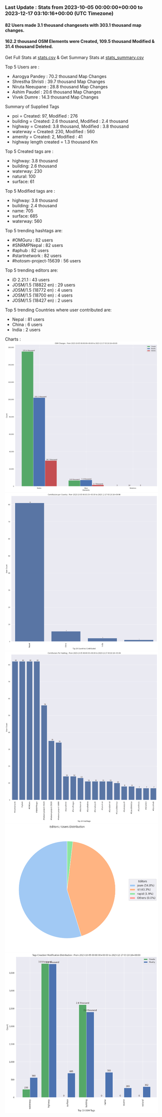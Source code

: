 ### Last Update : Stats from 2023-10-05 00:00:00+00:00 to 2023-12-17 03:10:16+00:00 (UTC Timezone)

#### 82 Users made 3.1 thousand changesets with 303.1 thousand map changes.
#### 162.2 thousand OSM Elements were Created, 109.5 thousand Modified & 31.4 thousand Deleted.
Get Full Stats at [stats.csv](/stats/SNRMPNepal/Every2days/stats.csv)
 & Get Summary Stats at [stats_summary.csv](/stats/SNRMPNepal/Every2days/stats_summary.csv)

Top 5 Users are : 
- Aarogya Pandey : 70.2 thousand Map Changes
- Shrestha Shristi : 39.7 thousand Map Changes
- Niruta Neeupane : 28.8 thousand Map Changes
- Ashim Paudel : 20.6 thousand Map Changes
- Vivek Dumre : 14.3 thousand Map Changes

Summary of Supplied Tags
- poi = Created: 97, Modified : 276
- building = Created: 2.6 thousand, Modified : 2.4 thousand
- highway = Created: 3.8 thousand, Modified : 3.8 thousand
- waterway = Created: 230, Modified : 560
- amenity = Created: 2, Modified : 41
- highway length created = 1.3 thousand Km


Top 5 Created tags are :
- highway: 3.8 thousand
- building: 2.6 thousand
- waterway: 230
- natural: 100
- surface: 61


Top 5 Modified tags are :
- highway: 3.8 thousand
- building: 2.4 thousand
- name: 705
- surface: 685
- waterway: 560


Top 5 trending hashtags are:
- #OMGuru : 82 users
- #SNRMPNepal : 82 users
- #aphub : 82 users
- #startnetwork : 82 users
- #hotosm-project-15639 : 56 users


Top 5 trending editors are:
- iD 2.21.1 : 43 users
- JOSM/1.5 (18822 en) : 29 users
- JOSM/1.5 (18772 en) : 4 users
- JOSM/1.5 (18700 en) : 4 users
- JOSM/1.5 (18427 en) : 2 users


Top 5 trending Countries where user contributed are:
- Nepal : 81 users
- China : 6 users
- India : 2 users


 Charts : 
![Alt text](./stats_osm_changes.png) 
![Alt text](./stats_users_per_country.png) 
![Alt text](./stats_users_per_hashtag.png) 
![Alt text](./stats_editors_pie_chart.png) 
![Alt text](./stats_tags.png) 
